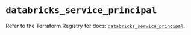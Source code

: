 # `databricks_service_principal`

Refer to the Terraform Registry for docs: [`databricks_service_principal`](https://registry.terraform.io/providers/databricks/databricks/1.67.0/docs/resources/service_principal).

